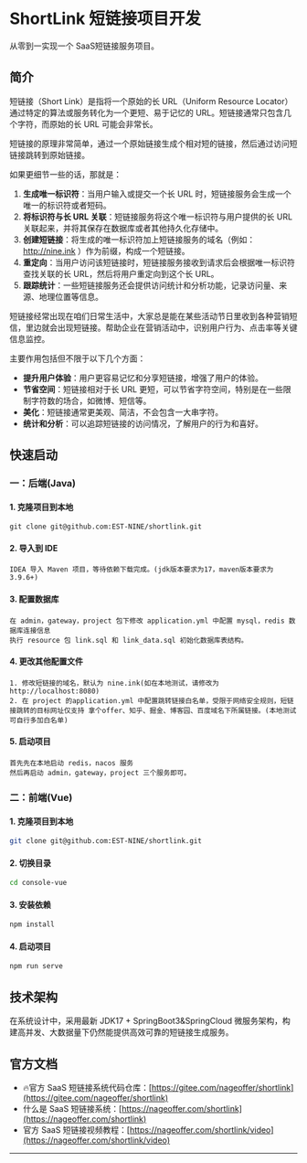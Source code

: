 # ShortLink 短链接项目开发

从零到一实现一个 SaaS短链接服务项目。

## 简介

短链接（Short Link）是指将一个原始的长 URL（Uniform Resource Locator）通过特定的算法或服务转化为一个更短、易于记忆的
URL。短链接通常只包含几个字符，而原始的长 URL 可能会非常长。

短链接的原理非常简单，通过一个原始链接生成个相对短的链接，然后通过访问短链接跳转到原始链接。

如果更细节一些的话，那就是：

1. **生成唯一标识符**：当用户输入或提交一个长 URL 时，短链接服务会生成一个唯一的标识符或者短码。
2. **将标识符与长 URL 关联**：短链接服务将这个唯一标识符与用户提供的长 URL 关联起来，并将其保存在数据库或者其他持久化存储中。
3. **创建短链接**：将生成的唯一标识符加上短链接服务的域名（例如：http://nine.ink ）作为前缀，构成一个短链接。
4. **重定向**：当用户访问该短链接时，短链接服务接收到请求后会根据唯一标识符查找关联的长 URL，然后将用户重定向到这个长 URL。
5. **跟踪统计**：一些短链接服务还会提供访问统计和分析功能，记录访问量、来源、地理位置等信息。

短链接经常出现在咱们日常生活中，大家总是能在某些活动节日里收到各种营销短信，里边就会出现短链接。帮助企业在营销活动中，识别用户行为、点击率等关键信息监控。

主要作用包括但不限于以下几个方面：

- **提升用户体验**：用户更容易记忆和分享短链接，增强了用户的体验。
- **节省空间**：短链接相对于长 URL 更短，可以节省字符空间，特别是在一些限制字符数的场合，如微博、短信等。
- **美化**：短链接通常更美观、简洁，不会包含一大串字符。
- **统计和分析**：可以追踪短链接的访问情况，了解用户的行为和喜好。

## 快速启动

### 一：后端(Java)
#### 1. 克隆项目到本地
```
git clone git@github.com:EST-NINE/shortlink.git
```
#### 2. 导入到 IDE
```
IDEA 导入 Maven 项目，等待依赖下载完成。(jdk版本要求为17，maven版本要求为3.9.6+)
```
#### 3. 配置数据库
```
在 admin，gateway，project 包下修改 application.yml 中配置 mysql，redis 数据库连接信息
执行 resource 包 link.sql 和 link_data.sql 初始化数据库表结构。
```
#### 4. 更改其他配置文件
```
1. 修改短链接的域名，默认为 nine.ink(如在本地测试，请修改为 http://localhost:8080)
2. 在 project 的application.yml 中配置跳转链接白名单，受限于网络安全规则，短链接跳转的目标网址仅支持 拿个offer、知乎、掘金、博客园、百度域名下所属链接。(本地测试可自行多加白名单)
```
#### 5. 启动项目
```
首先先在本地启动 redis，nacos 服务
然后再启动 admin，gateway，project 三个服务即可。
```

### 二：前端(Vue)
#### 1. 克隆项目到本地
```bash
git clone git@github.com:EST-NINE/shortlink.git
```
#### 2. 切换目录
```bash
cd console-vue
```
#### 3. 安装依赖
```bash
npm install
```
#### 4. 启动项目
```bash
npm run serve
```

## 技术架构
在系统设计中，采用最新 JDK17 + SpringBoot3&SpringCloud 微服务架构，构建高并发、大数据量下仍然能提供高效可靠的短链接生成服务。

## 官方文档
- 🔥官方 SaaS 短链接系统代码仓库：[https://gitee.com/nageoffer/shortlink](https://gitee.com/nageoffer/shortlink)
-  什么是 SaaS 短链接系统：[https://nageoffer.com/shortlink](https://nageoffer.com/shortlink)
-  官方 SaaS 短链接视频教程：[https://nageoffer.com/shortlink/video](https://nageoffer.com/shortlink/video)
---


